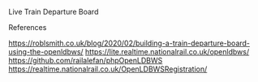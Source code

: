 Live Train Departure Board

References

https://roblsmith.co.uk/blog/2020/02/building-a-train-departure-board-using-the-openldbws/
https://lite.realtime.nationalrail.co.uk/openldbws/
https://github.com/railalefan/phpOpenLDBWS
https://realtime.nationalrail.co.uk/OpenLDBWSRegistration/
